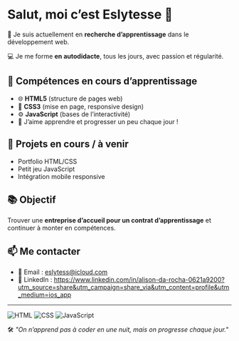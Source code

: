 # Salut, moi c’est Eslytesse 👋

🎯 Je suis actuellement en **recherche d’apprentissage** dans le développement web.

💻 Je me forme **en autodidacte**, tous les jours, avec passion et régularité.

## 🔧 Compétences en cours d’apprentissage

- 🌐 **HTML5** (structure de pages web)
- 🎨 **CSS3** (mise en page, responsive design)
- ⚙️ **JavaScript** (bases de l’interactivité)
- 🧠 J’aime apprendre et progresser un peu chaque jour !

## 🚧 Projets en cours / à venir

- Portfolio HTML/CSS
- Petit jeu JavaScript
- Intégration mobile responsive

## 📚 Objectif

Trouver une **entreprise d’accueil pour un contrat d’apprentissage** et continuer à monter en compétences.

## 📫 Me contacter

- 📧 Email : eslytess@icloud.com
- 💼 LinkedIn : https://www.linkedin.com/in/alison-da-rocha-0621a9200?utm_source=share&utm_campaign=share_via&utm_content=profile&utm_medium=ios_app

---

![HTML](https://img.shields.io/badge/-HTML5-E34F26?logo=html5&logoColor=fff)
![CSS](https://img.shields.io/badge/-CSS3-1572B6?logo=css3&logoColor=fff)
![JavaScript](https://img.shields.io/badge/-JavaScript-F7DF1E?logo=javascript&logoColor=000)

🛠️ *"On n’apprend pas à coder en une nuit, mais on progresse chaque jour."*

